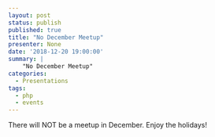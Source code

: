 ```yaml
---
layout: post
status: publish
published: true
title: "No December Meetup"
presenter: None
date: '2018-12-20 19:00:00'
summary: |
    "No December Meetup"
categories:
  - Presentations
tags:
  - php
  - events
---
```


There will NOT be a meetup in December. Enjoy the holidays!
